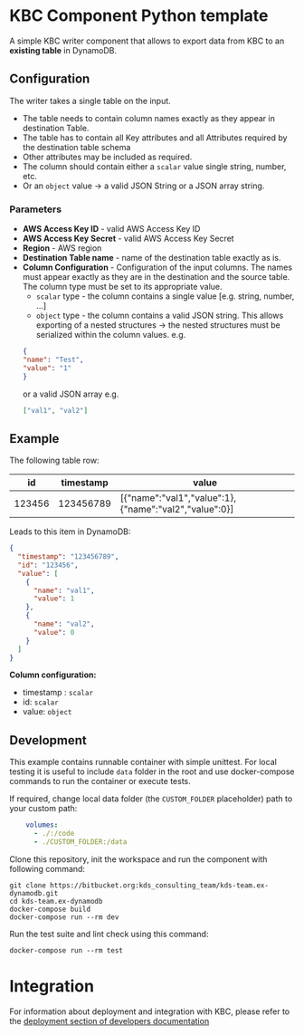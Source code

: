 # KBC Component Python template

A simple KBC writer component that allows to export data from KBC to an **existing table** in DynamoDB.


## Configuration

The writer takes a single table on the input.

- The table needs to contain column names exactly as they appear in destination Table.
- The table has to contain all Key attributes and all Attributes required by the destination table schema
- Other attributes may be included as required.
- The column should contain either a `scalar` value single string, number, etc. 
- Or an `object` value -> a valid JSON String or a JSON array string.


### Parameters

- **AWS Access Key ID** - valid AWS Access Key ID
- **AWS Access Key Secret** - valid AWS Access Key Secret
- **Region** - AWS region
- **Destination Table name** - name of the destination table exactly as is.
- **Column Configuration** - Configuration of the input columns. The names must appear exactly as they are in the destination and 
the source table. The column type must be set to its appropriate value. 
    - `scalar` type - the column contains a single value [e.g. string, number, ...]
    - `object` type - the column contains a valid JSON string. This allows exporting of a nested structures -> 
the nested structures must be serialized within the column values. e.g. 
    ```json
    {
    "name": "Test",
    "value": "1"
    }
    ```
    or a valid JSON array e.g. 
    ```json
    ["val1", "val2"]
    ```


 ## Example
 
The following table row:


| id       | timestamp | value                                                 |
|----------|-----------|-------------------------------------------------------|
| 123456 | 123456789  | [{"name":"val1","value":1},{"name":"val2","value":0}] |


Leads to this item in DynamoDB:

```json
{
  "timestamp": "123456789",
  "id": "123456",
  "value": [
    {
      "name": "val1",
      "value": 1
    },
    {
      "name": "val2",
      "value": 0
    }
  ]  
}
```

**Column configuration:**

- timestamp : `scalar`
- id: `scalar`
- value: `object` 
 
## Development
 
This example contains runnable container with simple unittest. For local testing it is useful to include `data` folder in the root
and use docker-compose commands to run the container or execute tests. 

If required, change local data folder (the `CUSTOM_FOLDER` placeholder) path to your custom path:
```yaml
    volumes:
      - ./:/code
      - ./CUSTOM_FOLDER:/data
```

Clone this repository, init the workspace and run the component with following command:

```
git clone https://bitbucket.org:kds_consulting_team/kds-team.ex-dynamodb.git
cd kds-team.ex-dynamodb
docker-compose build
docker-compose run --rm dev
```

Run the test suite and lint check using this command:

```
docker-compose run --rm test
```

# Integration

For information about deployment and integration with KBC, please refer to the [deployment section of developers documentation](https://developers.keboola.com/extend/component/deployment/) 